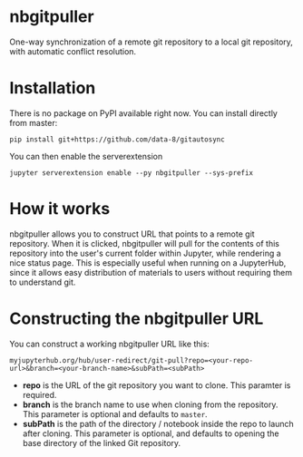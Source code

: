 # nbgitpuller

One-way synchronization of a remote git repository to a local git repository,
with automatic conflict resolution.

# Installation

There is no package on PyPI available right now. You can install directly from master:

    pip install git+https://github.com/data-8/gitautosync

You can then enable the serverextension

    jupyter serverextension enable --py nbgitpuller --sys-prefix

# How it works

nbgitpuller allows you to construct URL that points to a remote git repository.
When it is clicked, nbgitpuller will pull for the contents of this repository
into the user's current folder within Jupyter, while rendering a nice status page.
This is especially useful when running on a JupyterHub, since it allows easy distribution
of materials to users without requiring them to understand git.

# Constructing the nbgitpuller URL

You can construct a working nbgitpuller URL like this:

```
myjupyterhub.org/hub/user-redirect/git-pull?repo=<your-repo-url>&branch=<your-branch-name>&subPath=<subPath>
```

- **repo** is the URL of the git repository you want to clone. This paramter is required.
- **branch** is the branch name to use when cloning from the repository.
  This parameter is optional and defaults to `master`.
- **subPath** is the path of the directory / notebook inside the repo to launch after cloning.
  This parameter is optional, and defaults to opening the base directory of the linked Git repository.
